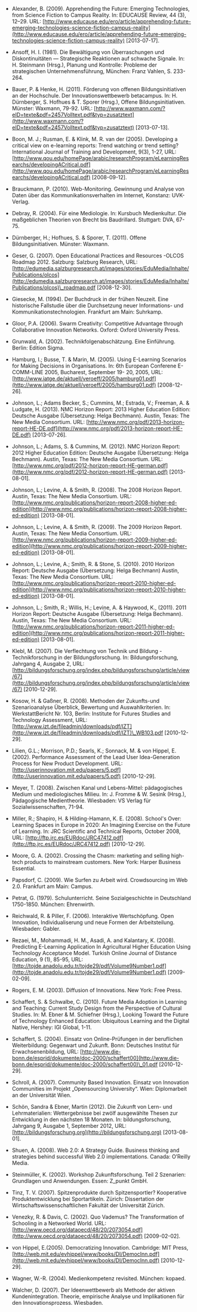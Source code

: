 <!-- filename: 99_Literatur.md -->
<!-- title: Literatur -->

- Alexander, B. (2009). Apprehending the Future: Emerging Technologies, from Science Fiction to Campus Reality. In: EDUCAUSE Review, 44 (3), 12–29. URL: [http://www.educause.edu/ero/article/apprehending-future-emerging-technologies-science-fiction-campus-reality](http://www.educause.edu/ero/article/apprehending-future-emerging-technologies-science-fiction-campus-reality) \[2013-07-17].

- Ansoff, H. I. (1981). Die Bewältigung von Überraschungen und Diskontinuitäten — Strategische Reaktionen auf schwache Signale. In: H. Steinmann (Hrsg.), Planung und Kontrolle: Probleme der strategischen Unternehmensführung, München: Franz Vahlen, S. 233-264.

- Bauer, P. & Henke, H. (2011). Förderung von offenen Bildungsinitiativen an der Hochschule. Der Innovationswettbewerb betacampus. In: H. Dürnberger, S. Hofhues & T. Sporer (Hrsg.), Offene Bildungsinitiativen. Münster: Waxmann, 79-92. URL: [http://www.waxmann.com/?eID=texte&pdf=2457Volltext.pdf&typ=zusatztext](http://www.waxmann.com/?eID=texte&pdf=2457Volltext.pdf&typ=zusatztext) \[2013-07-13].

- Boon, M. J.; Rusman, E. & Klink, M. R. van der (2005). Developing a critical view on e-learning reports: Trend watching or trend setting? International Journal of Training and Development, 9(3), 1-27, URL: [http://www.qou.edu/homePage/arabic/researchProgram/eLearningResearchs/developingACritical.pdf](http://www.qou.edu/homePage/arabic/researchProgram/eLearningResearchs/developingACritical.pdf) \[2008-09-12].

- Brauckmann, P. (2010). Web-Monitoring. Gewinnung und Analyse von Daten über das Kommunikationsverhalten im Internet, Konstanz: UVK-Verlag.

- Debray, R. (2004). Für eine Mediologie. In: Kursbuch Medienkultur. Die maßgeblichen Theorien von Brecht bis Baudrillard. Stuttgart: DVA, 67-75.

- Dürnberger, H.; Hofhues, S. & Sporer, T. (2011). Offene Bildungsinitiativen. Münster: Waxmann.

- Geser, G. (2007). Open Educational Practices and Resources -OLCOS Roadmap 2012. Salzburg: Salzburg Research, URL: [http://edumedia.salzburgresearch.at/images/stories/EduMedia/Inhalte/Publications/olcos](http://edumedia.salzburgresearch.at/images/stories/EduMedia/Inhalte/Publications/olcos)\_roadmap.pdf \[2008-12-30].

- Giesecke, M. (1994). Der Buchdruck in der frühen Neuzeit. Eine historische Fallstudie über die Durchsetzung neuer Informations- und Kommunikationstechnologien. Frankfurt am Main: Suhrkamp.

- Gloor, P.A. (2006). Swarm Creativity: Competitive Advantage through Collaborative Innovation Networks. Oxford: Oxford University Press.

- Grunwald, A. (2002). Technikfolgenabschätzung. Eine Einführung. Berlin: Edition Sigma.

- Hamburg, I.; Busse, T. & Marin, M. (2005). Using E-Learning Scenarios for Making Decisions in Organisations. In: 6th European Conferene E-COMM-LINE 2005, Bucharest, September 19- 20, 2005, URL: [http://www.iatge.de/aktuell/veroeff/2005/hamburg01.pdf](http://www.iatge.de/aktuell/veroeff/2005/hamburg01.pdf) \[2008-12-26].

- Johnson, L.; Adams Becker, S.; Cummins, M.; Estrada, V.; Freeman, A. & Ludgate, H. (2013). NMC Horizon Report: 2013 Higher Education Edition: Deutsche Ausgabe (Übersetzung: Helga Bechmann). Austin, Texas: The New Media Consortium. URL: [http://www.nmc.org/pdf/2013-horizon-report-HE-DE.pdf](http://www.nmc.org/pdf/2013-horizon-report-HE-DE.pdf) \[2013-07-26].

- Johnson, L.; Adams, S. & Cummins, M. (2012). NMC Horizon Report: 2012 Higher Education Edition: Deutsche Ausgabe (Übersetzung: Helga Bechmann). Austin, Texas: The New Media Consortium. URL: [http://www.nmc.org/pdf/2012-horizon-report-HE-german.pdf](http://www.nmc.org/pdf/2012-horizon-report-HE-german.pdf) \[2013-08-01].

- Johnson, L.; Levine, A. & Smith, R. (2008). The 2008 Horizon Report. Austin, Texas: The New Media Consortium. URL: [http://www.nmc.org/publications/horizon-report-2008-higher-ed-edition](http://www.nmc.org/publications/horizon-report-2008-higher-ed-edition) \[2013-08-01].

- Johnson, L.; Levine, A. & Smith, R. (2009). The 2009 Horizon Report. Austin, Texas: The New Media Consortium. URL: [http://www.nmc.org/publications/horizon-report-2009-higher-ed-edition](http://www.nmc.org/publications/horizon-report-2009-higher-ed-edition) \[2013-08-01].

- Johnson, L.; Levine, A.; Smith, R. & Stone, S. (2010). 2010 Horizon Report: Deutsche Ausgabe (Übersetzung: Helga Bechmann) Austin, Texas: The New Media Consortium. URL: [http://www.nmc.org/publications/horizon-report-2010-higher-ed-edition](http://www.nmc.org/publications/horizon-report-2010-higher-ed-edition) \[2013-08-01].

- Johnson, L.; Smith, R.; Willis, H.; Levine, A. & Haywood, K., (2011). 2011 Horizon Report: Deutsche Ausgabe (Übersetzung: Helga Bechmann). Austin, Texas: The New Media Consortium. URL: [http://www.nmc.org/publications/horizon-report-2011-higher-ed-edition](http://www.nmc.org/publications/horizon-report-2011-higher-ed-edition) \[2013-08-01].

- Klebl, M. (2007). Die Verflechtung von Technik und Bildung -Technikforschung in der Bildungsforschung. In: Bildungsforschung, Jahrgang 4, Ausgabe 2, URL: [http://bildungsforschung.org/index.php/bildungsforschung/article/view/67](http://bildungsforschung.org/index.php/bildungsforschung/article/view/67) \[2010-12-29].

- Kosow, H. & Gaßner, R. (2008). Methoden der Zukunfts-und Szenarioanalyse Überblick, Bewertung und Auswahlkriterien. In: WerkstattBericht Nr. 103, Berlin: Institute for Futures Studies and Technology Assessment, URL: [http://www.izt.de/fileadmin/downloads/pdf/IZT](http://www.izt.de/fileadmin/downloads/pdf/IZT)\_WB103.pdf \[2010-12-29].

- Lilien, G.L.; Morrison, P.D.; Searls, K.; Sonnack, M. & von Hippel, E. (2002). Performance Assessment of the Lead User Idea-Generation Process for New Product Development. URL: [http://userinnovation.mit.edu/papers/5.pdf](http://userinnovation.mit.edu/papers/5.pdf) \[2010-12-29].

- Meyer, T. (2008). Zwischen Kanal und Lebens-Mittel: pädagogisches Medium und mediologisches Milieu. In: J. Fromme & W. Sesink (Hrsg.), Pädagogische Medientheorie. Wiesbaden: VS Verlag für Sozialwissenschaften, 71-94.

- Miller, R.; Shapiro, H. & Hilding-Hamann, K. E. (2008). School's Over: Learning Spaces in Europe in 2020: An Imagining Exercise on the Future of Learning. In: JRC Scientific and Technical Reports, October 2008, URL: [http://ftp.jrc.es/EURdoc/JRC47412.pdf](http://ftp.jrc.es/EURdoc/JRC47412.pdf) \[2010-12-29].

- Moore, G. A. (2002). Crossing the Chasm: marketing and selling high-tech products to mainstream customers. New York: Harper Business Essential.

- Papsdorf, C. (2009). Wie Surfen zu Arbeit wird. Crowdsourcing im Web 2.0. Frankfurt am Main: Campus.

- Petrat, G. (1979). Schulunterricht. Seine Sozialgeschichte in Deutschland 1750-1850. München: Ehrenwirth.

- Reichwald, R. & Piller, F. (2006). Interaktive Wertschöpfung. Open Innovation, Individualiserung und neue Formen der Arbeitsteilung. Wiesbaden: Gabler.

- Rezaei, M., Mohammadi, H. M., Asadi, A. and Kalantary, K. (2008). Predicting E-Learning Application In Agricultural Higher Education Using Technology Acceptance Model. Turkish Online Journal of Distance Education, 9 (1), 85-95, URL: [http://tojde.anadolu.edu.tr/tojde29/pdf/Volume9Number1.pdf](http://tojde.anadolu.edu.tr/tojde29/pdf/Volume9Number1.pdf) \[2009-02-09].

- Rogers, E. M. (2003). Diffusion of Innovations. New York: Free Press.

- Schaffert, S. & Schwalbe, C. (2010). Future Media Adoption in Learning and Teaching: Current Study Design from the Perspective of Cultural Studies. In: M. Ebner & M. Schiefner (Hrsg.), Looking Toward the Future of Technology Enhanced Education: Ubiquitous Learning and the Digital Native, Hershey: IGI Global, 1-11.

- Schaffert, S. (2004). Einsatz von Online-Prüfungen in der beruflichen Weiterbildung: Gegenwart und Zukunft. Bonn: Deutsches Institut für Erwachsenenbildung, URL: [http://www.die-bonn.de/esprid/dokumente/doc-2000/schaffert00](http://www.die-bonn.de/esprid/dokumente/doc-2000/schaffert00)\_01.pdf \[2010-12-29].

- Schroll, A. (2007). Community Based Innovation. Einsatz von Innovation Communities im Projekt „Opensourcing University“. Wien: Diplomarbeit an der Universität Wien.

- Schön, Sandra & Ebner, Martin (2012). Die Zukunft von Lern- und Lehrmaterialien: Wettergebnisse bei zwölf ausgewählte Thesen zur Entwicklung in den nächsten 18 Monaten. In: bildungsforschung, Jahrgang 9, Ausgabe 1, September 2012, URL: [http://bildungsforschung.org](http://bildungsforschung.org) \[2013-08-01].

- Shuen, A. (2008). Web 2.0: A Strategy Guide. Business thinking and strategies behind successful Web 2.0 implementations. Canada: O’Reilly Media.

- Steinmüller, K. (2002). Workshop Zukunftsforschung. Teil 2 Szenarien: Grundlagen und Anwendungen. Essen: Z\_punkt GmbH.

- Tinz, T. V. (2007). Spitzenprodukte durch Spitzensportler? Kooperative Produktentwicklung bei Sportartikeln. Zürich: Dissertation der Wirtschaftswissenschaftlichen Fakultät der Universität Zürich.

- Venezky, R. & Davis, C. (2002). Quo Vademus? The Transformation of Schooling in a Networked World. URL: [http://www.oecd.org/dataoecd/48/20/2073054.pdf](http://www.oecd.org/dataoecd/48/20/2073054.pdf) \[2009-02-02].

- von Hippel, E.(2005). Democratizing Innovation. Cambridge: MIT Press, [http://web.mit.edu/evhippel/www/books/DI/DemocInn.pdf](http://web.mit.edu/evhippel/www/books/DI/DemocInn.pdf) \[2010-12-29].

- Wagner, W.-R. (2004). Medienkompetenz revisited. München: kopaed.

- Walcher, D. (2007). Der Ideenwettbewerb als Methode der aktiven Kundenintegration. Theorie, empirische Analyse und Implikationen für den Innovationsprozess. Wiesbaden.
